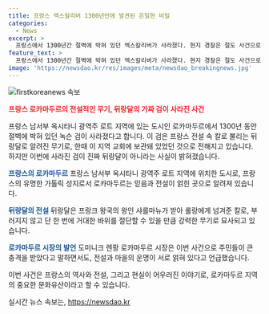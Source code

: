 ```yaml
---
title: 프랑스 엑스칼리버 1300년만에 발견된 은밀한 비밀
categories:
  - News
excerpt: >
  프랑스에서 1300년간 절벽에 박혀 있던 엑스칼리버가 사라졌다. 현지 경찰은 절도 사건으로 수사 중이며, 이에 따른 충격으로 마을 사람들은 마치 도둑맞은 기분이라고 한다. 이 검은 뒤랑달로 불리는 전설적인 칼로 알려져 있으며, 프랑스의 유명한 가톨릭 성지인 로카마두르에 그 전설이 깊이 얽혀 있다. 하지만 절벽에 박혀 있던 검은 뒤랑달의 복제물로 밝혀졌다.
feature_text: >
  프랑스에서 1300년간 절벽에 박혀 있던 엑스칼리버가 사라졌다. 현지 경찰은 절도 사건으로 수사 중이며, 이에 따른 충격으로 마을 사람들은 마치 도둑맞은 기분이라고 한다. 이 검은 뒤랑달로 불리는 전설적인 칼로 알려져 있으며, 프랑스의 유명한 가톨릭 성지인 로카마두르에 그 전설이 깊이 얽혀 있다. 하지만 절벽에 박혀 있던 검은 뒤랑달의 복제물로 밝혀졌다.
image: 'https://newsdao.kr/res/images/meta/newsdao_breakingnews.jpg'
---
```


<p><img src="https://newsdao.kr/res/images/meta/newsdao_breakingnews.jpg" alt="firstkoreanews 속보" /></p>

<p><b><span style="color: #ee2323;">프랑스 로카마두르의 전설적인 무기, 뒤랑달의 가짜 검이 사라진 사건</span></b></p>

<p>프랑스 남서부 옥시타니 광역주 로트 지역에 있는 도시인 로카마두르에서 1300년 동안 절벽에 박혀 있던 녹슨 검이 사라졌다고 합니다. 이 검은 프랑스 전설 속 칼로 불리는 뒤랑달로 알려진 무기로, 한때 이 지역 교회에 보관돼 있었던 것으로 전해지고 있습니다. 하지만 이번에 사라진 검이 진짜 뒤랑달이 아니라는 사실이 밝혀졌습니다.</p>

<p><b><span style="color: #1a5490;">프랑스의 로카마두르</span></b>
프랑스 남서부 옥시타니 광역주 로트 지역에 위치한 도시로, 프랑스의 유명한 가톨릭 성지로서 로카마두르는 믿음과 전설이 얽힌 곳으로 알려져 있습니다.</p>

<p><b><span style="color: #1a5490;">뒤랑달의 전설</span></b>
뒤랑달은 프랑크 왕국의 왕인 샤를마뉴가 받아 롤랑에게 넘겨준 칼로, 부러지지 않고 단 한 번에 거대한 바위를 절단할 수 있을 만큼 강력한 무기로 묘사되고 있습니다.</p>

<p><b><span style="color: #1a5490;">로카마두르 시장의 발언</span></b>
도미니크 렌팡 로카마두르 시장은 이번 사건으로 주민들이 큰 충격을 받았다고 말하면서도, 전설과 마을의 운명이 서로 얽혀 있다고 언급했습니다.</p>

<p>이번 사건은 프랑스의 역사와 전설, 그리고 현실이 어우러진 이야기로, 로카마두르 지역의 중요한 문화유산이라고 할 수 있습니다.</p>
실시간 뉴스 속보는, <a href="https://newsdao.kr" rel="dofollow">https://newsdao.kr</a>


